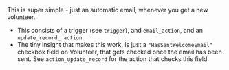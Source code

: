 This is super simple - just an automatic email, whenever you get a new volunteer.
- This consists of a trigger (see `trigger`), and `email_action`, and an `update_record_ action`.
-  The tiny insight that makes this work, is just a `"HasSentWelcomeEmail"` checkbox field on Volunteer, that gets checked once the email has been sent. See `action_update_record` for the action that checks this field.